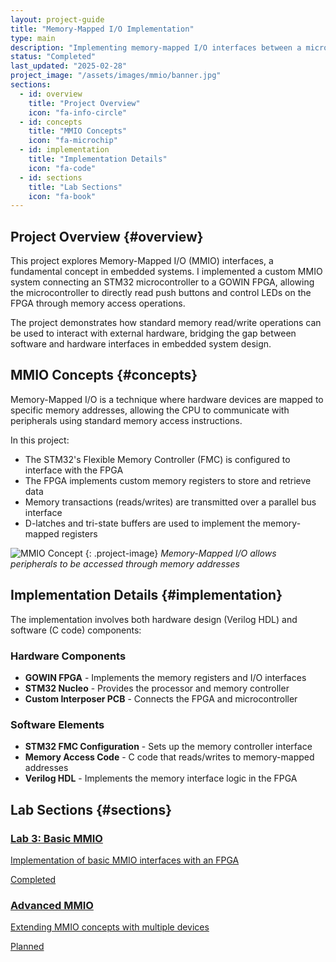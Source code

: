```yaml
---
layout: project-guide
title: "Memory-Mapped I/O Implementation"
type: main
description: "Implementing memory-mapped I/O interfaces between a microcontroller and FPGA"
status: "Completed"
last_updated: "2025-02-28"
project_image: "/assets/images/mmio/banner.jpg"
sections:
  - id: overview
    title: "Project Overview"
    icon: "fa-info-circle"
  - id: concepts
    title: "MMIO Concepts"
    icon: "fa-microchip"
  - id: implementation
    title: "Implementation Details"
    icon: "fa-code"
  - id: sections
    title: "Lab Sections"
    icon: "fa-book"
---
```


## Project Overview {#overview}
This project explores Memory-Mapped I/O (MMIO) interfaces, a fundamental concept in embedded systems. I implemented a custom MMIO system connecting an STM32 microcontroller to a GOWIN FPGA, allowing the microcontroller to directly read push buttons and control LEDs on the FPGA through memory access operations.

The project demonstrates how standard memory read/write operations can be used to interact with external hardware, bridging the gap between software and hardware interfaces in embedded system design.

## MMIO Concepts {#concepts}
Memory-Mapped I/O is a technique where hardware devices are mapped to specific memory addresses, allowing the CPU to communicate with peripherals using standard memory access instructions.

In this project:
- The STM32's Flexible Memory Controller (FMC) is configured to interface with the FPGA
- The FPGA implements custom memory registers to store and retrieve data
- Memory transactions (reads/writes) are transmitted over a parallel bus interface
- D-latches and tri-state buffers are used to implement the memory-mapped registers

![MMIO Concept](/assets/images/mmio/mmio-concept.jpg)
{: .project-image}
*Memory-Mapped I/O allows peripherals to be accessed through memory addresses*

## Implementation Details {#implementation}
The implementation involves both hardware design (Verilog HDL) and software (C code) components:

### Hardware Components
- **GOWIN FPGA** - Implements the memory registers and I/O interfaces
- **STM32 Nucleo** - Provides the processor and memory controller
- **Custom Interposer PCB** - Connects the FPGA and microcontroller

### Software Elements
- **STM32 FMC Configuration** - Sets up the memory controller interface
- **Memory Access Code** - C code that reads/writes to memory-mapped addresses
- **Verilog HDL** - Implements the memory interface logic in the FPGA

## Lab Sections {#sections}

<div class="guide-sections">
  <div class="section-card">
    <a href="{{ site.baseurl }}/projects/mmio/lab3" class="section-link">
      <h3><i class="fas fa-microchip"></i> Lab 3: Basic MMIO</h3>
      <p>Implementation of basic MMIO interfaces with an FPGA</p>
      <span class="section-status completed">Completed</span>
    </a>
  </div>

  <div class="section-card">
    <a href="{{ site.baseurl }}/projects/mmio/advanced" class="section-link">
      <h3><i class="fas fa-cogs"></i> Advanced MMIO</h3>
      <p>Extending MMIO concepts with multiple devices</p>
      <span class="section-status in-progress">Planned</span>
    </a>
  </div>
</div>
